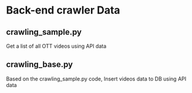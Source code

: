 # Back-end crawler Data

## crawling_sample.py
Get a list of all OTT videos using API data

## crawling_base.py
Based on the crawling_sample.py code, Insert videos data to DB using API data